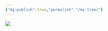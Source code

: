 ```yaml
---
{"dg-publish":true,"permalink":"/my-tree/"}
---
```


<!-- Image Map Generated by http://www.image-map.net/ -->
<p><img src="/img/user/assets/tree.png" usemap="#image-map"></p>

<map name="image-map">
    <area target="_parent" alt="This is me...." title="This is me...." href="https://my-digital-garden-roan-sigma.vercel.app/vault/misc/this-is-me/" coords="1226,1234,106" shape="circle">
    <area target="_parent" alt="Dad" title="Dad" href="https://my-digital-garden-roan-sigma.vercel.app/ancesters/kincaid/emory-garfield-kincaid-1922-1992/" coords="1222,1126,1224,1019,1155,1030,1105,1058,1064,1093,1038,1136,1020,1180,1016,1232,1020,1269,1027,1297,1122,1267,1122,1201,1161,1145,1190,1130,1209,1126" shape="poly">
    <area target="_parent" alt="Mom" title="Mom" href="https://my-digital-garden-roan-sigma.vercel.app/ancesters/legg/alice-lee-legg-1931-2012/" coords="1250,1128,1224,1121,1226,1021,1276,1026,1324,1045,1365,1073,1395,1104,1417,1143,1434,1188,1439,1232,1437,1266,1428,1297,1328,1262,1330,1208,1300,1154,1276,1141" shape="poly">
    <area target="_parent" alt="Papa" title="Papa" href="https://my-digital-garden-roan-sigma.vercel.app/ancesters/kincaid/george-wesley-kincaid-1891-1976/" coords="923,1329,910,1249,916,1167,936,1104,968,1045,1053,1104,1018,1180,1014,1245,1023,1297" shape="poly">
    <area target="_parent" alt="Mama" title="Mama" href="https://my-digital-garden-roan-sigma.vercel.app/ancesters/skaggs/laura-beatrice-skaggs-1901-1992/" coords="968,1047,1018,989,1081,948,1144,924,1190,915,1226,911,1224,1019,1168,1024,1107,1054,1075,1078,1055,1104" shape="poly">
    <area target="_parent" alt="Fred Legg" title="Fred Legg" href="https://my-digital-garden-roan-sigma.vercel.app/ancesters/legg/fred-rothwell-legg-1885-1958/" coords="1226,913,1298,922,1365,946,1426,982,1480,1039,1398,1102,1341,1054,1291,1026,1248,1017,1226,1017" shape="poly">
    <area target="_parent" alt="Mamie" title="Mamie" href="https://my-digital-garden-roan-sigma.vercel.app/ancesters/shaffer/mamie-catherine-shaffer-1888-1962/" coords="1482,1043,1524,1123,1539,1178,1541,1258,1526,1325,1430,1293,1439,1212,1426,1156,1400,1104" shape="poly">
    <area target="_parent" alt="JW Kincaid" title="JW Kincaid" href="https://my-digital-garden-roan-sigma.vercel.app/ancesters/kincaid/james-william-kincaid-1850-1919/" coords="712,1394,695,1334,686,1269,684,1206,693,1145,912,1180,908,1232,914,1282,923,1325" shape="poly">
    <area target="_parent" alt="Sarah Keenan" title="Sarah Keenan" href="https://my-digital-garden-roan-sigma.vercel.app/ancesters/keenan/sarah-virginia-keenan-1849/" coords="691,1141,706,1078,728,1021,754,965,788,913,966,1041,942,1082,923,1136,914,1175" shape="poly">
    <area target="_parent" alt="James Woodson Skaggs" title="James Woodson Skaggs" href="https://my-digital-garden-roan-sigma.vercel.app/ancesters/skaggs/james-woodson-skaggs-1854-1937/" coords="788,911,832,859,875,820,927,781,979,748,1081,943,1042,967,1005,995,968,1039" shape="poly">
    <area target="_parent" alt="Harriet Ann Skaggs" title="Harriet Ann Skaggs" href="https://my-digital-garden-roan-sigma.vercel.app/ancesters/skaggs/harriet-ann-skaggs-1859-1950/" coords="981,748,1046,718,1101,703,1161,694,1224,690,1224,909,1170,915,1118,928,1081,941" shape="poly">
    <area target="_parent" alt="William McGinnis Legg" title="William McGinnis Legg" href="https://my-digital-garden-roan-sigma.vercel.app/ancesters/legg/william-mc-ginnis-legg-1849-1924/" coords="1226,690,1289,692,1350,703,1404,720,1467,744,1367,943,1309,922,1263,913,1226,909" shape="poly">
    <area target="_parent" alt="Mary Ann Hawkins" title="Mary Ann Hawkins" href="https://my-digital-garden-roan-sigma.vercel.app/ancesters/hawkins/mary-ann-hawkins-1853-1926/" coords="1469,746,1528,781,1576,818,1617,857,1660,909,1482,1039,1445,1000,1398,961,1372,943" shape="poly">
    <area target="_parent" alt="Christopher Clayton Shaffer" title="Christopher Clayton Shaffer" href="https://my-digital-garden-roan-sigma.vercel.app/ancesters/shaffer/christopher-clayton-shaffer-1864-1944/" coords="1664,911,1699,965,1727,1019,1747,1076,1758,1141,1543,1175,1528,1121,1506,1082,1484,1041" shape="poly">
    <area target="_parent" alt="Dorcas Ann McClung" title="Dorcas Ann McClung" href="https://my-digital-garden-roan-sigma.vercel.app/ancesters/mc-clung/dorcas-ann-mc-clung-1866-1951/" coords="1762,1143,1766,1214,1764,1271,1758,1329,1740,1394,1530,1325,1541,1273,1543,1219,1543,1178" shape="poly">
    <area target="" alt="John A Kincaid" title="John A Kincaid" href="" coords="513,1460,498,1416,489,1375,483,1332,478,1290,682,1273,693,1338,708,1394" shape="poly">
    <area target="" alt="Olivia B Walker" title="Olivia B Walker" href="" coords="478,1286,474,1243,474,1197,478,1154,485,1113,689,1147,682,1214,682,1269" shape="poly">
    <area target="" alt="James Marshall Keenan" title="James Marshall Keenan" href="" coords="485,1108,493,1063,500,1026,515,982,530,943,723,1021,704,1080,689,1143" shape="poly">
    <area target="" alt="Martha Grose" title="Martha Grose" href="" coords="532,939,552,898,569,861,591,826,615,789,784,909,749,967,725,1019" shape="poly">
    <area target="" alt="Cyrus Skaggs" title="Cyrus Skaggs" href="" coords="619,787,647,748,673,720,736,659,871,813,827,861,786,907" shape="poly">
    <area target="" alt="Rachel Coleman" title="Rachel Coleman" href="" coords="738,657,780,627,884,562,977,744,925,774,875,811" shape="poly">
    <area target="" alt="James Skaggs" title="James Skaggs" href="" coords="888,560,931,540,966,525,1049,501,1096,700,1038,718,979,744" shape="poly">
    <area target="" alt="Martha Porter" title="Martha Porter" href="" coords="1053,501,1098,490,1135,484,1181,479,1224,477,1226,685,1153,690,1096,698" shape="poly">
    <area target="" alt="William M Legg" title="William M Legg" href="" coords="1229,479,1278,479,1313,481,1357,488,1400,497,1350,700,1287,687,1229,685" shape="poly">
    <area target="" alt="Elizabeth Ramsey" title="Elizabeth Ramsey" href="" coords="1404,501,1445,510,1484,525,1524,542,1563,557,1471,742,1409,716,1352,698" shape="poly">
    <area target="" alt="Nicholas Hawkins" title="Nicholas Hawkins" href="" coords="1567,557,1612,583,1643,603,1673,622,1710,655,1578,813,1524,772,1474,742" shape="poly">
    <area target="" alt="Rebecca Wiseman" title="Rebecca Wiseman" href="" coords="1712,657,1747,687,1777,718,1803,748,1829,785,1662,907,1621,854,1582,815" shape="poly">
    <area target="" alt="Joseph Shaffer" title="Joseph Shaffer" href="" coords="1834,789,1860,826,1881,861,1901,900,1918,939,1730,1019,1699,963,1667,907" shape="poly">
    <area target="" alt="Mary Frances McClung" title="Mary Frances McClung" href="" coords="1918,943,1938,987,1949,1021,1959,1067,1966,1108,1760,1139,1751,1078,1732,1021" shape="poly">
    <area target="" alt="Charles McClung" title="Charles McClung" href="" coords="1764,1143,1968,1113,1972,1156,1977,1199,1977,1249,1972,1288,1766,1267,1769,1201" shape="poly">
    <area target="" alt="Mary C Amick" title="Mary C Amick" href="" coords="1972,1290,1968,1338,1962,1375,1951,1420,1938,1460,1740,1392,1760,1332,1766,1271" shape="poly">
    <area target="" alt="William M Kincaid" title="William M Kincaid" href="" coords="298,1529,272,1423,487,1379,509,1460" shape="poly">
    <area target="" alt="Virginia Jane Kincaid" title="Virginia Jane Kincaid" href="" coords="270,1416,255,1308,476,1286,487,1375" shape="poly">
    <area target="" alt="Elverton Walker" title="Elverton Walker" href="" coords="253,1306,253,1193,470,1199,472,1282" shape="poly">
    <area target="" alt="Margaret McGaughey" title="Margaret McGaughey" href="" coords="250,1188,261,1078,480,1110,472,1197" shape="poly">
    <area target="" alt="Andrew Keenan" title="Andrew Keenan" href="" coords="264,1073,287,967,498,1024,480,1108" shape="poly">
    <area target="" alt="Polly Walker" title="Polly Walker" href="" coords="287,963,322,857,526,939,498,1019" shape="poly">
    <area target="" alt="William Grose" title="William Grose" href="" coords="326,852,374,755,565,859,526,937" shape="poly">
    <area target="" alt="Susannah Koontz" title="Susannah Koontz" href="" coords="374,748,437,657,615,783,567,854" shape="poly">
    <area target="" alt="James A. Skaggs" title="James A. Skaggs" href="" coords="437,655,509,568,671,713,617,781" shape="poly">
    <area target="" alt="Elizabeth Miller" title="Elizabeth Miller" href="" coords="511,564,593,490,732,653,671,711" shape="poly">
    <area target="" alt="Rachel Coleman Dad" title="Rachel Coleman Dad" href="" coords="595,486,684,421,806,603,736,651" shape="poly">
    <area target="" alt="Rachel Coleman Mom" title="Rachel Coleman Mom" href="" coords="686,416,782,362,884,555,806,601" shape="poly">
    <area target="" alt="James A. Skaggs" title="James A. Skaggs" href="" coords="786,360,886,317,964,520,886,555" shape="poly">
    <area target="" alt="Elizabeth Miller" title="Elizabeth Miller" href="" coords="890,312,997,282,1049,497,966,518" shape="poly">
    <area target="" alt="Martha Potter Dad" title="Martha Potter Dad" href="" coords="1001,280,1109,262,1137,477,1053,494" shape="poly">
    <area target="" alt="Martha Potter Mom" title="Martha Potter Mom" href="" coords="1111,262,1224,254,1222,473,1140,475" shape="poly">
    <area target="" alt="Thomas Henderson Legg" title="Thomas Henderson Legg" href="" coords="1226,254,1337,260,1313,477,1226,471" shape="poly">
    <area target="" alt="Elisabeth Nutter" title="Elisabeth Nutter" href="" coords="1341,258,1450,280,1400,492,1315,475" shape="poly">
    <area target="" alt="Bartholomew Ramsey" title="Bartholomew Ramsey" href="" coords="1454,282,1560,312,1484,518,1404,492" shape="poly">
    <area target="" alt="Margaret Wiseman" title="Margaret Wiseman" href="" coords="1563,312,1667,358,1569,555,1489,520" shape="poly">
    <area target="" alt="Thomas Hawkins" title="Thomas Hawkins" href="" coords="1669,360,1764,416,1645,599,1571,555" shape="poly">
    <area target="" alt="Mary Perry" title="Mary Perry" href="" coords="1769,416,1858,486,1712,653,1649,599" shape="poly">
    <area target="" alt="Isaac Wiseman" title="Isaac Wiseman" href="" coords="1860,488,1940,562,1779,716,1714,651" shape="poly">
    <area target="" alt="Mary Neal" title="Mary Neal" href="" coords="1942,566,2016,653,1834,785,1779,716" shape="poly">
    <area target="" alt="Peter Shaffer" title="Peter Shaffer" href="" coords="2016,655,2077,750,1886,859,1840,783" shape="poly">
    <area target="" alt="Mary George" title="Mary George" href="" coords="2079,755,2124,852,1920,937,1890,859" shape="poly">
    <area target="" alt="Dickinson McClung" title="Dickinson McClung" href="" coords="2126,857,2163,963,1953,1019,1918,941" shape="poly">
    <area target="" alt="Sarah Evans" title="Sarah Evans" href="" coords="2163,967,2187,1071,1968,1104,1955,1021" shape="poly">
    <area target="" alt="John Henry McClung" title="John Henry McClung" href="" coords="2189,1080,2200,1186,1981,1195,1970,1108" shape="poly">
    <area target="" alt="Polly Walton" title="Polly Walton" href="" coords="2200,1191,2198,1303,1977,1286,1981,1199" shape="poly">
    <area target="" alt="John William Amick" title="John William Amick" href="" coords="2196,1308,2181,1414,1966,1371,1975,1286" shape="poly">
    <area target="" alt="Lana Walker" title="Lana Walker" href="" coords="2183,1418,2152,1529,1942,1457,1968,1375" shape="poly">
    <area target="" alt="Samuel Kincaid" title="Samuel Kincaid" href="" coords="83,1598,64,1531,279,1477,296,1529" shape="poly">
    <area target="" alt="Mary Tincher" title="Mary Tincher" href="" coords="64,1527,47,1462,266,1418,279,1473" shape="poly">
    <area target="" alt="John Kincaid" title="John Kincaid" href="" coords="47,1457,36,1394,257,1360,266,1414" shape="poly">
    <area target="" alt="Elizabeth Hannah Gillespie" title="Elizabeth Hannah Gillespie" href="" coords="36,1390,29,1321,250,1306,257,1358" shape="poly">
    <area target="" alt="William Walker" title="William Walker" href="" coords="29,1316,27,1253,248,1247,250,1301" shape="poly">
    <area target="" alt="Mary Lewis" title="Mary Lewis" href="" coords="25,1249,25,1184,246,1191,246,1243" shape="poly">
    <area target="" alt="Andrew McGaughey" title="Andrew McGaughey" href="" coords="27,1178,34,1113,250,1132,246,1184" shape="poly">
    <area target="" alt="Mary Craig McGaughey" title="Mary Craig McGaughey" href="" coords="31,1108,40,1041,259,1076,253,1130" shape="poly">
    <area target="" alt="Patrick Keenan" title="Patrick Keenan" href="" coords="40,1034,53,976,268,1019,257,1073" shape="poly">
    <area target="" alt="Patrick Keenan Wife" title="Patrick Keenan Wife" href="" coords="53,972,70,904,285,961,270,1017" shape="poly">
    <area target="" alt="Elverton Walker" title="Elverton Walker" href="" coords="70,902,88,835,300,907,283,956" shape="poly">
    <area target="" alt="Margaret McGaughey" title="Margaret McGaughey" href="" coords="94,831,118,774,318,852,303,900" shape="poly">
    <area target="" alt="Jacob Grose" title="Jacob Grose" href="" coords="118,770,146,709,342,800,318,850" shape="poly">
    <area target="" alt="Mary Ganssel" title="Mary Ganssel" href="" coords="146,705,179,646,368,750,344,798" shape="poly">
    <area target="" alt="Henrich Koontz" title="Henrich Koontz" href="" coords="179,640,216,586,400,700,370,746" shape="poly">
    <area target="" alt="Elizabeth Bowyer" title="Elizabeth Bowyer" href="" coords="216,581,253,525,433,653,402,698" shape="poly">
    <area target="" alt="Charles Skaggs" title="Charles Skaggs" href="" coords="255,523,294,468,467,607,435,651" shape="poly">
    <area target="" alt="Charles Skaggs Wife" title="Charles Skaggs Wife" href="" coords="300,466,344,419,504,562,467,601" shape="poly">
    <area target="" alt="Valentine Miller" title="Valentine Miller" href="" coords="344,414,394,367,550,523,506,562" shape="poly">
    <area target="" alt="Susanna Ensminger" title="Susanna Ensminger" href="" coords="396,362,448,314,591,484,552,518" shape="poly">
    <area target="" alt="Charles Skaggs" title="Charles Skaggs" href="" coords="678,156,743,132,832,332,780,356" shape="poly">
    <area target="" alt="Charles Skaggs Wife" title="Charles Skaggs Wife" href="" coords="747,130,810,104,888,310,834,330" shape="poly">
    <area target="" alt="Valentine Miller" title="Valentine Miller" href="" coords="812,102,875,85,942,291,886,306" shape="poly">
    <area target="" alt="Susanna Ensminger" title="Susanna Ensminger" href="" coords="877,80,947,63,997,273,944,291" shape="poly">
    <area target="" alt="Thomas Legg III" title="Thomas Legg III" href="" coords="1222,26,1294,30,1283,249,1224,247" shape="poly">
    <area target="" alt="Elizabeth Hughes" title="Elizabeth Hughes" href="" coords="1298,33,1365,37,1339,254,1285,249" shape="poly">
    <area target="" alt="David Nutter" title="David Nutter" href="" coords="1367,37,1432,48,1398,262,1341,254" shape="poly">
    <area target="" alt="Ruth cottle" title="Ruth cottle" href="" coords="1435,46,1504,59,1450,273,1398,260" shape="poly">
    <area target="" alt="Richard Ramsey" title="Richard Ramsey" href="" coords="1504,63,1573,82,1508,293,1454,273" shape="poly">
    <area target="" alt="Letitia Wiseman" title="Letitia Wiseman" href="" coords="1573,80,1641,102,1563,308,1511,291" shape="poly">
    <area target="" alt="Isaac Wiseman Jr" title="Isaac Wiseman Jr" href="" coords="1643,104,1701,130,1617,330,1563,310" shape="poly">
    <area target="" alt="Elizabeth Davis" title="Elizabeth Davis" href="" coords="1704,130,1771,158,1669,356,1619,327" shape="poly">
    <area target="" alt="Elijah Hawkins" title="Elijah Hawkins" href="" coords="1773,160,1831,191,1719,382,1669,356" shape="poly">
    <area target="" alt="Elizabeth Scott" title="Elizabeth Scott" href="" coords="1834,191,1886,228,1766,412,1723,382" shape="poly">
    <area target="" alt="Peter Perry" title="Peter Perry" href="" coords="1890,226,1951,267,1812,447,1766,410" shape="poly">
    <area target="" alt="Lucinda Faulconer" title="Lucinda Faulconer" href="" coords="1951,271,2003,314,1858,481,1818,447" shape="poly">
    <area target="" alt="Isaac Wiseman Dad" title="Isaac Wiseman Dad" href="" coords="2005,314,2055,360,1903,525,1860,486" shape="poly">
    <area target="" alt="Isaac Wiseman Mom" title="Isaac Wiseman Mom" href="" coords="2059,362,2105,412,1946,562,1905,520" shape="poly">
    <area target="" alt="William Neal" title="William Neal" href="" coords="2109,416,2152,466,1985,607,1948,562" shape="poly">
    <area target="" alt="Emelia Neal" title="Emelia Neal" href="" coords="2152,466,2194,518,2018,651,1985,609" shape="poly">
    <area target="" alt="Christopher Shaffer" title="Christopher Shaffer" href="" coords="2196,520,2235,577,2051,698,2020,651" shape="poly">
    <area target="" alt="Christopher Shaffer Wife" title="Christopher Shaffer Wife" href="" coords="2239,581,2272,640,2081,748,2051,698" shape="poly">
    <area target="" alt="Thomas George" title="Thomas George" href="" coords="2276,642,2306,703,2103,800,2081,750" shape="poly">
    <area target="" alt="Catherine McCoy" title="Catherine McCoy" href="" coords="2309,707,2335,766,2126,850,2105,802" shape="poly">
    <area target="" alt="James McClung" title="James McClung" href="" coords="2335,772,2361,833,2148,909,2129,854" shape="poly">
    <area target="" alt="Mary Alderson" title="Mary Alderson" href="" coords="2361,837,2380,900,2165,961,2148,911" shape="poly">
    <area target="" alt="David Evans" title="David Evans" href="" coords="2380,902,2395,967,2178,1017,2165,963" shape="poly">
    <area target="" alt="Ruth Alderson" title="Ruth Alderson" href="" coords="2181,1019,2395,972,2411,1039,2189,1076" shape="poly">
    <area target="" alt="James McClung" title="James McClung" href="" coords="2415,1041,2421,1106,2200,1134,2189,1076" shape="poly">
    <area target="" alt="Mary Alderson" title="Mary Alderson" href="" coords="2421,1110,2426,1178,2202,1186,2198,1136" shape="poly">
    <area target="" alt="James Walton" title="James Walton" href="" coords="2426,1182,2421,1251,2202,1245,2205,1191" shape="poly">
    <area target="" alt="Nancy McClung" title="Nancy McClung" href="" coords="2426,1253,2419,1319,2200,1306,2202,1249" shape="poly">
    <area target="" alt="Jacob Amick" title="Jacob Amick" href="" coords="2421,1323,2415,1392,2191,1362,2200,1308" shape="poly">
    <area target="" alt="Rachel Shroyer" title="Rachel Shroyer" href="" coords="2415,1394,2404,1462,2183,1414,2194,1366" shape="poly">
    <area target="" alt="James Walker" title="James Walker" href="" coords="2404,1464,2387,1529,2170,1470,2187,1418" shape="poly">
    <area target="" alt="Hannah Kincaid" title="Hannah Kincaid" href="" coords="2387,1531,2367,1598,2155,1529,2172,1470" shape="poly">
</map>
